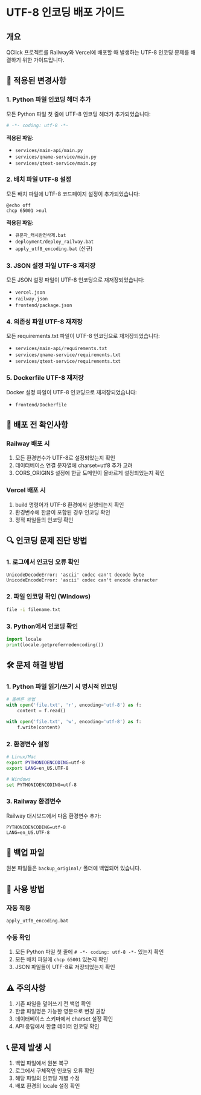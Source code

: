 # UTF-8 인코딩 배포 가이드

## 개요
QClick 프로젝트를 Railway와 Vercel에 배포할 때 발생하는 UTF-8 인코딩 문제를 해결하기 위한 가이드입니다.

## 🔧 적용된 변경사항

### 1. Python 파일 인코딩 헤더 추가
모든 Python 파일 첫 줄에 UTF-8 인코딩 헤더가 추가되었습니다:
```python
# -*- coding: utf-8 -*-
```

**적용된 파일:**
- `services/main-api/main.py`
- `services/qname-service/main.py`
- `services/qtext-service/main.py`

### 2. 배치 파일 UTF-8 설정
모든 배치 파일에 UTF-8 코드페이지 설정이 추가되었습니다:
```batch
@echo off
chcp 65001 >nul
```

**적용된 파일:**
- `큐문자_캐시완전삭제.bat`
- `deployment/deploy_railway.bat`
- `apply_utf8_encoding.bat` (신규)

### 3. JSON 설정 파일 UTF-8 재저장
모든 JSON 설정 파일이 UTF-8 인코딩으로 재저장되었습니다:
- `vercel.json`
- `railway.json`
- `frontend/package.json`

### 4. 의존성 파일 UTF-8 재저장
모든 requirements.txt 파일이 UTF-8 인코딩으로 재저장되었습니다:
- `services/main-api/requirements.txt`
- `services/qname-service/requirements.txt`
- `services/qtext-service/requirements.txt`

### 5. Dockerfile UTF-8 재저장
Docker 설정 파일이 UTF-8 인코딩으로 재저장되었습니다:
- `frontend/Dockerfile`

## 🚀 배포 전 확인사항

### Railway 배포 시
1. 모든 환경변수가 UTF-8로 설정되었는지 확인
2. 데이터베이스 연결 문자열에 charset=utf8 추가 고려
3. CORS_ORIGINS 설정에 한글 도메인이 올바르게 설정되었는지 확인

### Vercel 배포 시
1. build 명령어가 UTF-8 환경에서 실행되는지 확인
2. 환경변수에 한글이 포함된 경우 인코딩 확인
3. 정적 파일들의 인코딩 확인

## 🔍 인코딩 문제 진단 방법

### 1. 로그에서 인코딩 오류 확인
```
UnicodeDecodeError: 'ascii' codec can't decode byte
UnicodeEncodeError: 'ascii' codec can't encode character
```

### 2. 파일 인코딩 확인 (Windows)
```cmd
file -i filename.txt
```

### 3. Python에서 인코딩 확인
```python
import locale
print(locale.getpreferredencoding())
```

## 🛠️ 문제 해결 방법

### 1. Python 파일 읽기/쓰기 시 명시적 인코딩
```python
# 올바른 방법
with open('file.txt', 'r', encoding='utf-8') as f:
    content = f.read()

with open('file.txt', 'w', encoding='utf-8') as f:
    f.write(content)
```

### 2. 환경변수 설정
```bash
# Linux/Mac
export PYTHONIOENCODING=utf-8
export LANG=en_US.UTF-8

# Windows
set PYTHONIOENCODING=utf-8
```

### 3. Railway 환경변수
Railway 대시보드에서 다음 환경변수 추가:
```
PYTHONIOENCODING=utf-8
LANG=en_US.UTF-8
```

## 📁 백업 파일
원본 파일들은 `backup_original/` 폴더에 백업되어 있습니다.

## 🚀 사용 방법

### 자동 적용
```cmd
apply_utf8_encoding.bat
```

### 수동 확인
1. 모든 Python 파일 첫 줄에 `# -*- coding: utf-8 -*-` 있는지 확인
2. 모든 배치 파일에 `chcp 65001` 있는지 확인
3. JSON 파일들이 UTF-8로 저장되었는지 확인

## ⚠️ 주의사항
1. 기존 파일을 덮어쓰기 전 백업 확인
2. 한글 파일명은 가능한 영문으로 변경 권장
3. 데이터베이스 스키마에서 charset 설정 확인
4. API 응답에서 한글 데이터 인코딩 확인

## 📞 문제 발생 시
1. 백업 파일에서 원본 복구
2. 로그에서 구체적인 인코딩 오류 확인
3. 해당 파일의 인코딩 개별 수정
4. 배포 환경의 locale 설정 확인
